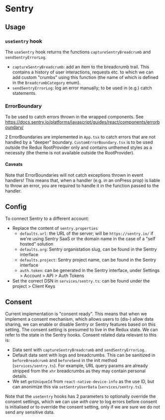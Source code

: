 # Sentry

## Usage

### `useSentry` hook

The `useSentry` hook returns the functions `captureSentryBreadcrumb` and `sendSentryErrorLog`.

- `captureSentryBreadcrumb`: add an item to the breadcrumb trail. This contains a history of user interactions, requests etc. to which we can add custom "crumbs" using this function (the name of which is defined in the `BreadcrumbCategory` enum).
- `sendSentryErrorLog`: log an error manually; to be used in (e.g.) catch statements.

### ErrorBoundary

To be used to catch errors thrown in the wrapped components. See https://docs.sentry.io/platforms/javascript/guides/react/components/errorboundary/

2 ErrorBoundaries are implemented in `App.tsx` to catch errors that are not handled by a "deeper" boundary. `CustomErrorBoundary.tsx` is to be used outside the Redux RootProvider only and contains unthemed styles as a necessity (the theme is not available outside the RootProvider).

#### Caveats

Note that ErrorBoundaries will not catch exceptions thrown in event handlers! This means that, when a handler (e.g. in an onPress prop) is liable to throw an error, you are required to handle it in the function passed to the handler.

## Config

To connect Sentry to a different account:
- Replace the content of `sentry.properties`
  - `defaults.url`: the URL of the server; will be `https://sentry.io/` if we're using Sentry SaaS or the domain name in the case of a "self hosted" solution
  - `defaults.org`: Sentry organistation slug, can be found in the Sentry interface
  - `defaults.project`: Sentry project name, can be found in the Sentry interface
  - `auth.token`: can be generated in the Sentry interface, under Settings > Account > API > Auth Tokens
- Set the correct DSN in `services/sentry.ts`: can be found under the project > Client Keys

## Consent

Current implementation is "consent ready". This means that when we implement a consent mechanism, which allows users to (dis-) allow data sharing, we can enable or disable Sentry or Sentry features based on this setting. The consent setting is presumed to live in the Redux state. We can refer to the state in the Sentry hooks. Consent related data relevant to this is:

- Data sent with `captureSentryBreadcrumb` and `sendSentryErrorLog`.
- Default data sent with logs and breadcrumbs. This can be sanitized in `beforeBreadcrumb` and `beforeSend` in the init method (`services/sentry.ts`). For example, URL query params are already stripped from the `xhr` breadcrumbs as they may contain personal details.
- We set `getUniqueId` from `react-native-device-info` as the use ID, but can anonimize this via `setSentryUserData` (`services/sentry.ts`).

Note that the `useSentry` hooks has 2 parameters to optionally override the consent settings, which we can use *with care* to log errors before consent is initialised or to override the consent setting, only if we are sure we do not send any sensitive data.
